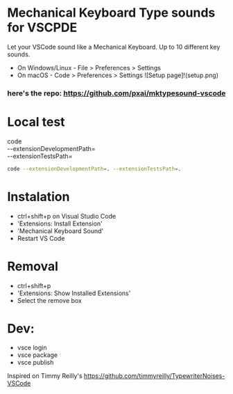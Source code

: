 # Mechanical Keyboard Type sounds for VSCPDE
Let your VSCode sound like a Mechanical Keyboard.
Up to 10 different key sounds.

- On Windows/Linux - File > Preferences > Settings
- On macOS - Code > Preferences > Settings
![Setup page]!(setup.png)

### here's the repo: https://github.com/pxai/mktypesound-vscode

# Local test
code \
 --extensionDevelopmentPath=<EXTENSION-ROOT-PATH> \
 --extensionTestsPath=<TEST-RUNNER-SCRIPT-PATH>

 ```bash
 code --extensionDevelopmentPath=. --extensionTestsPath=.
 ```

# Instalation
* ctrl+shift+p on Visual Studio Code
* 'Extensions: Install Extension'
* 'Mechanical Keyboard Sound'
* Restart VS Code

# Removal
* ctrl+shift+p
* 'Extensions: Show Installed Extensions'
* Select the remove box 


# Dev:

- vsce login
- vsce package
- vsce publish

Inspired on Timmy Reilly's https://github.com/timmyreilly/TypewriterNoises-VSCode